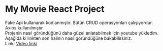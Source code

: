 # My Movie React Project
Fake Api kullanarak kodlanmıştır. Bütün CRUD operasyonları çalışıyordur. Axios kullanılmıştır <br/>
Projenin nasıl göründüğünü daha güzel anlatabilmek için youtube yükledim. Aşağıda ki linkten son halinin nasıl göründüğüne bakabilirsiniz. <br/>
Link: [Video linki](https://www.youtube.com/watch?v=j64h-I--WG8)
